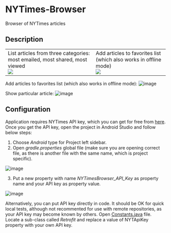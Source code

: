 # NYTimes-Browser
Browser of NYTimes articles

<h2>Description</h2>




<table>
  <tr>
    <td>
      <div>List articles from three categories: most emailed, most shared, most viewed</div>
      <img src="https://user-images.githubusercontent.com/23655108/44945527-aa3f6000-adeb-11e8-91ed-572bb8b148da.png" />
    </td>
    <td>
      <div>Add articles to favorites list (which also works in offline mode)</div>
      <img src="https://user-images.githubusercontent.com/23655108/44945537-d2c75a00-adeb-11e8-8bf5-f8df092a7f89.png" /></td>
  </tr>
  </table>
  





Add articles to favorites list (which also works in offline mode):
![image](https://user-images.githubusercontent.com/23655108/44945537-d2c75a00-adeb-11e8-8bf5-f8df092a7f89.png)

Show particular article:
![image](https://user-images.githubusercontent.com/23655108/44945544-06a27f80-adec-11e8-8c79-ae76015c4fb6.png)

<h2>Configuration</h2>
Application requires NYTimes API key, which you can get for free from <a href="http://developer.nytimes.com/" target="_blank">here</a>.
Once you get the API key, open the project in Android Studio and follow below steps:

1. Choose <i>Android</i> type for Project left sidebar.
2. Open <i>gradle.properties</i> global file (make sure you are opening correct file, as there is another file with the same name, which is project specific).

![image](https://user-images.githubusercontent.com/23655108/44476450-09f17a80-a638-11e8-90df-d26f296cbc98.png)


3. Put a new property with name <i>NYTimesBrowser_API_Key</i> as property name and your API key as property value.

![image](https://user-images.githubusercontent.com/23655108/44519286-df9dcc80-a6cc-11e8-9e9d-c9369072b5ba.png)

Alternatively, you can put API key directly in code. It should be OK for quick local tests, although not recommented for use with remote repositories, as your API key may become known by others.
Open <a href="https://github.com/mirokolodii/NYTimes-Browser/blob/master/app/src/main/java/com/unagit/nytimesbrowser/helpers/Constants.java">Constants.java</a> file. Locate a sub-class called <i>Retrofit</i> and replace a value of NYTApiKey property with your own API key.
